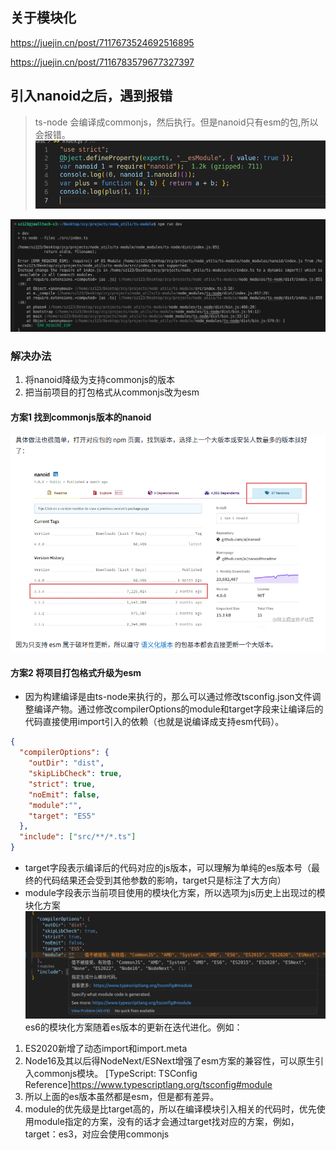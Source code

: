 ## 关于模块化

<https://juejin.cn/post/7117673524692516895>

<https://juejin.cn/post/7116783579677327397>

## 引入nanoid之后，遇到报错
>
> ts-node 会编译成commonjs，然后执行。但是nanoid只有esm的包,所以会报错。
![20240118145648](https://raw.githubusercontent.com/Delta1035/tuchuang/main/2024-01-1620240118145648.png)

![20240118145712](https://raw.githubusercontent.com/Delta1035/tuchuang/main/2024-01-1620240118145712.png)

### 解决办法

1. 将nanoid降级为支持commonjs的版本
2. 把当前项目的打包格式从commonjs改为esm

#### 方案1 找到commonjs版本的nanoid

![20240118150103](https://raw.githubusercontent.com/Delta1035/tuchuang/main/2024-01-1620240118150103.png)

#### 方案2 将项目打包格式升级为esm

- 因为构建编译是由ts-node来执行的，那么可以通过修改tsconfig.json文件调整编译产物。通过修改compilerOptions的module和target字段来让编译后的代码直接使用import引入的依赖（也就是说编译成支持esm代码）。

``` json
{
  "compilerOptions": {
    "outDir": "dist",
    "skipLibCheck": true,
    "strict": true,
    "noEmit": false,
    "module":"",
    "target": "ES5"
  },
  "include": ["src/**/*.ts"]
}
```

- target字段表示编译后的代码对应的js版本，可以理解为单纯的es版本号（最终的代码结果还会受到其他参数的影响，target只是标注了大方向）
- module字段表示当前项目使用的模块化方案，所以选项为js历史上出现过的模块化方案
![20240119141808](https://raw.githubusercontent.com/Delta1035/tuchuang/main/2024-01-1620240119141808.png)
es6的模块化方案随着es版本的更新在迭代进化。例如：

1. ES2020新增了动态import和import.meta
2. Node16及其以后得NodeNext/ESNext增强了esm方案的兼容性，可以原生引入commonjs模块。
[TypeScript: TSConfig Reference]<https://www.typescriptlang.org/tsconfig#module>
3. 所以上面的es版本虽然都是esm，但是都有差异。
4. module的优先级是比target高的，所以在编译模块引入相关的代码时，优先使用module指定的方案，没有的话才会通过target找对应的方案，例如，target：es3，对应会使用commonjs
